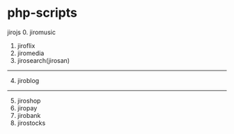 # php-scripts

jirojs
0. jiromusic
1. jiroflix
2. jiromedia
3. jirosearch(jirosan)
---
4. jiroblog
---
5. jiroshop
6. jiropay
7. jirobank
8. jirostocks

